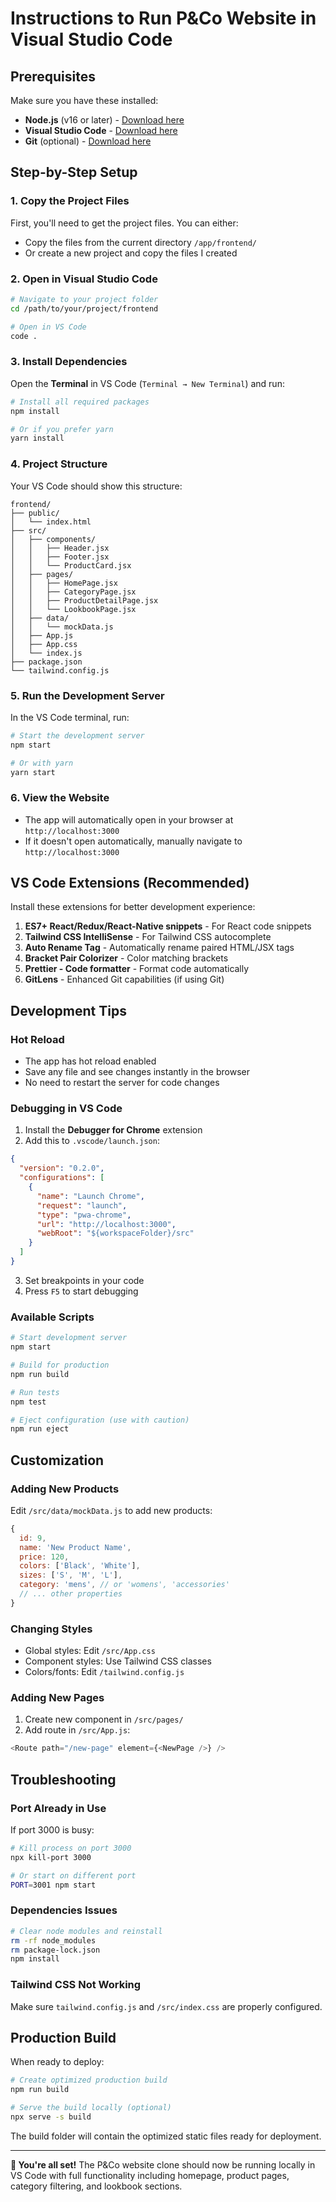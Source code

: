 # Instructions to Run P&Co Website in Visual Studio Code

## Prerequisites
Make sure you have these installed:
- **Node.js** (v16 or later) - [Download here](https://nodejs.org/)
- **Visual Studio Code** - [Download here](https://code.visualstudio.com/)
- **Git** (optional) - [Download here](https://git-scm.com/)

## Step-by-Step Setup

### 1. Copy the Project Files
First, you'll need to get the project files. You can either:
- Copy the files from the current directory `/app/frontend/`
- Or create a new project and copy the files I created

### 2. Open in Visual Studio Code
```bash
# Navigate to your project folder
cd /path/to/your/project/frontend

# Open in VS Code
code .
```

### 3. Install Dependencies
Open the **Terminal** in VS Code (`Terminal → New Terminal`) and run:

```bash
# Install all required packages
npm install

# Or if you prefer yarn
yarn install
```

### 4. Project Structure
Your VS Code should show this structure:
```
frontend/
├── public/
│   └── index.html
├── src/
│   ├── components/
│   │   ├── Header.jsx
│   │   ├── Footer.jsx
│   │   └── ProductCard.jsx
│   ├── pages/
│   │   ├── HomePage.jsx
│   │   ├── CategoryPage.jsx
│   │   ├── ProductDetailPage.jsx
│   │   └── LookbookPage.jsx
│   ├── data/
│   │   └── mockData.js
│   ├── App.js
│   ├── App.css
│   └── index.js
├── package.json
└── tailwind.config.js
```

### 5. Run the Development Server
In the VS Code terminal, run:

```bash
# Start the development server
npm start

# Or with yarn
yarn start
```

### 6. View the Website
- The app will automatically open in your browser at `http://localhost:3000`
- If it doesn't open automatically, manually navigate to `http://localhost:3000`

## VS Code Extensions (Recommended)

Install these extensions for better development experience:

1. **ES7+ React/Redux/React-Native snippets** - For React code snippets
2. **Tailwind CSS IntelliSense** - For Tailwind CSS autocomplete
3. **Auto Rename Tag** - Automatically rename paired HTML/JSX tags
4. **Bracket Pair Colorizer** - Color matching brackets
5. **Prettier - Code formatter** - Format code automatically
6. **GitLens** - Enhanced Git capabilities (if using Git)

## Development Tips

### Hot Reload
- The app has hot reload enabled
- Save any file and see changes instantly in the browser
- No need to restart the server for code changes

### Debugging in VS Code
1. Install the **Debugger for Chrome** extension
2. Add this to `.vscode/launch.json`:

```json
{
  "version": "0.2.0",
  "configurations": [
    {
      "name": "Launch Chrome",
      "request": "launch",
      "type": "pwa-chrome",
      "url": "http://localhost:3000",
      "webRoot": "${workspaceFolder}/src"
    }
  ]
}
```

3. Set breakpoints in your code
4. Press `F5` to start debugging

### Available Scripts

```bash
# Start development server
npm start

# Build for production
npm run build

# Run tests
npm test

# Eject configuration (use with caution)
npm run eject
```

## Customization

### Adding New Products
Edit `/src/data/mockData.js` to add new products:

```javascript
{
  id: 9,
  name: 'New Product Name',
  price: 120,
  colors: ['Black', 'White'],
  sizes: ['S', 'M', 'L'],
  category: 'mens', // or 'womens', 'accessories'
  // ... other properties
}
```

### Changing Styles
- Global styles: Edit `/src/App.css`
- Component styles: Use Tailwind CSS classes
- Colors/fonts: Edit `/tailwind.config.js`

### Adding New Pages
1. Create new component in `/src/pages/`
2. Add route in `/src/App.js`:

```javascript
<Route path="/new-page" element={<NewPage />} />
```

## Troubleshooting

### Port Already in Use
If port 3000 is busy:
```bash
# Kill process on port 3000
npx kill-port 3000

# Or start on different port
PORT=3001 npm start
```

### Dependencies Issues
```bash
# Clear node modules and reinstall
rm -rf node_modules
rm package-lock.json
npm install
```

### Tailwind CSS Not Working
Make sure `tailwind.config.js` and `/src/index.css` are properly configured.

## Production Build

When ready to deploy:

```bash
# Create optimized production build
npm run build

# Serve the build locally (optional)
npx serve -s build
```

The build folder will contain the optimized static files ready for deployment.

---

**🎉 You're all set!** The P&Co website clone should now be running locally in VS Code with full functionality including homepage, product pages, category filtering, and lookbook sections.
